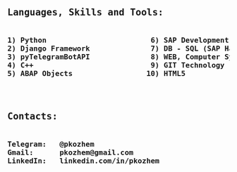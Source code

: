 <pre>
<h2>Languages, Skills and Tools: </h2><h3>
1) Python                        6) SAP Development
2) Django Framework              7) DB - SQL (SAP Hana, PostgreSQL, SQLite)
3) pyTelegramBotAPI              8) WEB, Computer Systems
4) C++                           9) GIT Technology
5) ABAP Objects                 10) HTML5
</h3></pre><pre>
<h2>Contacts: </h2><h3>
Telegram:   @pkozhem
Gmail:      pkozhem@gmail.com
LinkedIn:   linkedin.com/in/pkozhem
</h3></pre>
